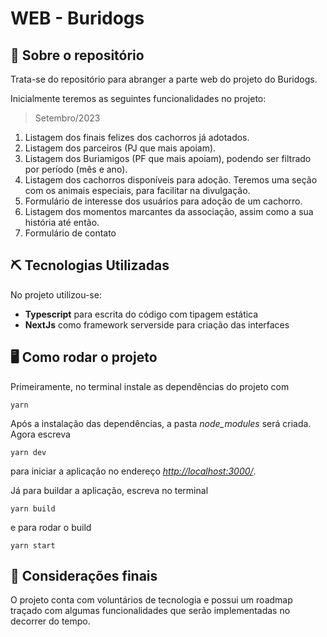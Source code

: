 # WEB - Buridogs

## 🐶 Sobre o repositório

Trata-se do repositório para abranger a parte web do projeto do Buridogs.

Inicialmente teremos as seguintes funcionalidades no projeto:

> Setembro/2023

1. Listagem dos finais felizes dos cachorros já adotados.
2. Listagem dos parceiros (PJ que mais apoiam).
3. Listagem dos Buriamigos (PF que mais apoiam), podendo ser filtrado por período (mês e ano).
4. Listagem dos cachorros disponíveis para adoção. Teremos uma seção com os animais especiais, para facilitar na divulgação.
5. Formulário de interesse dos usuários para adoção de um cachorro.
6. Listagem dos momentos marcantes da associação, assim como a sua história até então.
7. Formulário de contato

## ⛏ Tecnologias Utilizadas

No projeto utilizou-se:

- **Typescript** para escrita do código com tipagem estática
- **NextJs** como framework serverside para criação das interfaces

## 🖥 Como rodar o projeto

Primeiramente, no terminal instale as dependências do projeto com

```
yarn
```

Após a instalação das dependências, a pasta _node_modules_ será criada. Agora escreva

```
yarn dev
```

para iniciar a aplicação no endereço _[http://localhost:3000/](http://localhost:3000/)_.

Já para buildar a aplicação, escreva no terminal

```
yarn build
```

e para rodar o build

```
yarn start
```

## 🎨 Considerações finais

O projeto conta com voluntários de tecnologia e possui um roadmap traçado com algumas funcionalidades que serão implementadas no decorrer do tempo.
